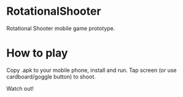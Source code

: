 # RotationalShooter

Rotational Shooter mobile game prototype.

# How to play

Copy .apk to your mobile phone, install and run.
Tap screen (or use cardboard/goggle button) to shoot.

Watch out! 